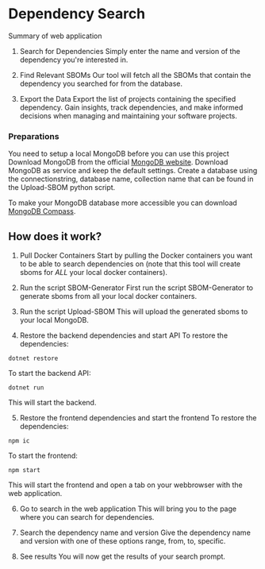 # Dependency Search

Summary of web application
1. Search for Dependencies
Simply enter the name and version of the dependency you're interested in.

2. Find Relevant SBOMs
Our tool will fetch all the SBOMs that contain the dependency you searched for from the database.

3. Export the Data
Export the list of projects containing the specified dependency. Gain insights, track dependencies, and make informed decisions when managing and maintaining your software projects.


### Preparations
You need to setup a local MongoDB before you can use this project
Download MongoDB from the official [MongoDB website](https://www.mongodb.com/). Download MongoDB as service and keep the default settings.
Create a database using the connectionstring, database name, collection name that can be found in the Upload-SBOM python script.

To make your MongoDB database more accessible you can download [MongoDB Compass](https://www.mongodb.com/products/compass).

## How does it work?


1. Pull Docker Containers
Start by pulling the Docker containers you want to be able to search dependencies on (note that this tool will create sboms for *ALL* your local docker containers).


2. Run the script SBOM-Generator
First run the script SBOM-Generator to generate sboms from all your local docker containers.


3. Run the script Upload-SBOM
This will upload the generated sboms to your local MongoDB.


4. Restore the backend dependencies and start API
To restore the dependencies:
```
dotnet restore
```
To start the backend API:
```
dotnet run
```
This will start the backend.


5. Restore the frontend dependencies and start the frontend
To restore the dependencies:
```
npm ic
```
To start the frontend:
```
npm start
```
This will start the frontend and open a tab on your webbrowser with the web application.


6. Go to search in the web application
This will bring you to the page where you can search for dependencies.


7. Search the dependency name and version
Give the dependency name and version with one of these options range, from, to, specific.


8. See results
You will now get the results of your search prompt. 







